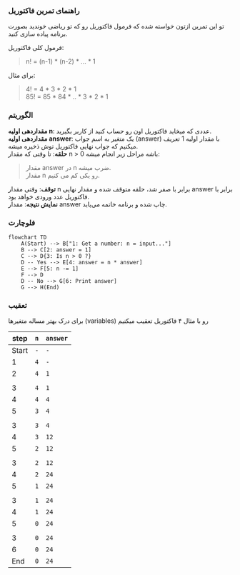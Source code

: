 ### راهنمای تمرین فاکتوریل

تو این تمرین ازتون خواسته شده که فرمول فاکتوریل رو که تو ریاضی خوندید بصورت برنامه پیاده سازی کنید.

فرمول کلی فاکتوریل:

> n! = (n-1) \* (n-2) \* ... \* 1

برای مثال:

> 4! = 4 \* 3 \* 2 \* 1  
> 85! = 85 \* 84 \* .. \* 3 \* 2 \* 1

### الگوریتم

**مقداردهی اولیه n**: عددی که میخاید فاکتوریل اون رو حساب کنید از کاربر بگیرید.  
**مقداردهی اولیه answer**: یک متغیر به اسم جواب (answer) با مقدار اولیه 1 تعریف میکنیم که جواب نهایی فاکتوریل توش ذخیره میشه.  
**حلقه**: تا وقتی که مقدار n > 0 باشه مراحل زیر انجام میشه:

> مقدار answer در n ضرب میشه.  
> مقدار n رو یکی کم می کنیم.

**توقف**: وقتی مقدار n برابر با صفر شد، حلقه متوقف شده و مقدار نهایی answer برابر با فاکتوریل عدد ورودی خواهد بود.  
**نمایش نتیجه**: مقدار answer چاپ شده و برنامه خاتمه می‌یابد.

### فلوچارت

```mermaid
flowchart TD
    A(Start) --> B["1: Get a number: n = input..."]
    B --> C[2: answer = 1]
    C --> D{3: Is n > 0 ?}
    D -- Yes --> E[4: answer = n * answer]
    E --> F[5: n -= 1]
    F --> D
    D -- No --> G[6: Print answer]
    G --> H(End)
```

### تعقیب

برای درک بهتر مساله متغیرها (variables) رو با مثال ۴ فاکتوریل تعقیب میکنیم

| step  | `n` | `answer` |
| ----- | --- | -------- |
| Start | `-` | `-`      |
| 1     | `4` | `-`      |
| 2     | `4` | `1`      |
|       |     |          |
| 3     | `4` | `1`      |
| 4     | `4` | `4`      |
| 5     | `3` | `4`      |
|       |     |          |
| 3     | `3` | `4`      |
| 4     | `3` | `12`     |
| 5     | `2` | `12`     |
|       |     |          |
| 3     | `2` | `12`     |
| 4     | `2` | `24`     |
| 5     | `1` | `24`     |
|       |     |          |
| 3     | `1` | `24`     |
| 4     | `1` | `24`     |
| 5     | `0` | `24`     |
|       |     |          |
| 3     | `0` | `24`     |
| 6     | `0` | `24`     |
| End   | `0` | `24`     |
